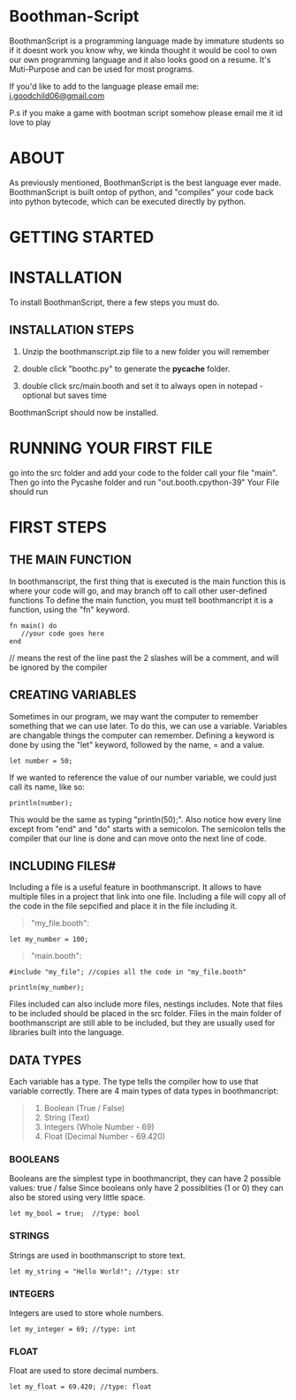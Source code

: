 # Boothman-Script
BoothmanScript is a programming language made by immature students so if it doesnt work you know why, we kinda thought it would be cool to own our own programming language and it also looks good on a resume. It's Muti-Purpose and can be used for most programs.

If you'd like to add to the language please email me: j.goodchild06@gmail.com

P.s if you make a game with bootman script somehow please email me it id love to play

# ABOUT
As previously mentioned, BoothmanScript is the best language ever made.
BoothmanScript is built ontop of python, and "compiles" your code back into python bytecode, which can be executed directly by python.


# GETTING STARTED

# INSTALLATION
To install BoothmanScript, there a few steps you must do.
## INSTALLATION STEPS  
1. Unzip the boothmanscript.zip file to a new folder you will remember

2. double click "boothc.py" to generate the __pycache__ folder.

3. double click src/main.booth and set it to always open in notepad - optional but saves time

BoothmanScript should now be installed.

# RUNNING YOUR FIRST FILE
go into the src folder and add your code to the folder call your file "main". Then go into the Pycashe folder and run "out.booth.cpython-39" Your File should run 
# FIRST STEPS
## THE MAIN FUNCTION
In boothmanscript, the first thing that is executed is the main function
this is where your code will go, and may branch off to call other user-defined functions
To define the main function, you must tell boothmancript it is a function, using the "fn" keyword.
```
fn main() do
   //your code goes here
end
```
// means the rest of the line past the 2 slashes will be a comment, and will be ignored by the compiler

## CREATING VARIABLES 
Sometimes in our program, we may want the computer to remember something that we can use later.
To do this, we can use a variable. Variables are changable things the computer can remember.
Defining a keyword is done by using the "let" keyword, followed by the name, = and a value.
```
let number = 50;
```
If we wanted to reference the value of our number variable, we could just call its name, like so:
```
println(number);
```
This would be the same as typing "println(50);".
Also notice how every line except from "end" and "do" starts with a semicolon.
The semicolon tells the compiler that our line is done and can move onto the next line of code.

## INCLUDING FILES#
Including a file is a useful feature in boothmanscript. It allows to have multiple files in a project that link into one file.
Including a file will copy all of the code in the file sepcified and place it in the file including it.
>"my_file.booth":

```
let my_number = 100;
```
>"main.booth":

```
#include "my_file"; //copies all the code in "my_file.booth"

println(my_number);
```

Files included can also include more files, nestings includes.
Note that files to be included should be placed in the src folder.
Files in the main folder of boothmanscript are still able to be included, but they are usually used for libraries built into the language.

## DATA TYPES
Each variable has a type. The type tells the compiler how to use that variable correctly.
There are 4 main types of data types in boothmancript:
> 1. Boolean (True / False)
> 2. String (Text)
> 3. Integers (Whole Number - 69)
> 4. Float (Decimal Number - 69.420)

### BOOLEANS 
Booleans are the simplest type in boothmancript, they can have 2 possible values: true / false
Since booleans only have 2 possiblities (1 or 0) they can also be stored using very little space.
```
let my_bool = true;  //type: bool
```
### STRINGS
Strings are used in boothmanscript to store text.
```
let my_string = "Hello World!"; //type: str
```
### INTEGERS
Integers are used to store whole numbers.
```
let my_integer = 69; //type: int
```
### FLOAT 
Float are used to store decimal numbers.
```
let my_float = 69.420; //type: float
```




